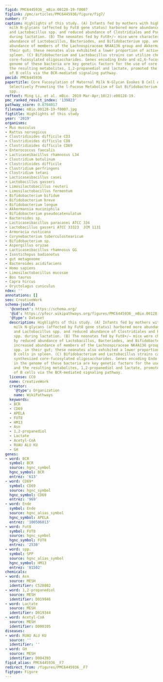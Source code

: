 ```yaml
---
figid: PMC6445936__mBio.00128-19-f0007
figlink: /pmc/articles/PMC6445936/figure/fig7/
number: F7
caption: Highlights of this study. (A) Infants fed by mothers with higher-core-fucosylated
  milk N-glycans (affected by Fut8 gene status) harbored more abundance of Bifidobacterium
  and Lactobacillus spp. and reduced abundance of Clostridiales and Pseudomonas spp.
  during lactation. (B) The neonates fed by Fut8+/− mice were characterized by reduced
  abundance of Lactobacillus, Bacteriodes, and Bifidobacterium spp. and increased
  abundance of members of the Lachnospiraceae NK4A136 group and Akkermansia spp. in
  their gut; these neonates also exhibited a lower proportion of active B cells in
  spleen. (C) Bifidobacterium and Lactobacillus strains can utilize chemically synthesized
  core-fucosylated oligosaccharides. Genes encoding Endo and α1,6-fucosidase in the
  genome of these bacteria are key genetic factors for the use of core fucose, and
  the resulting metabolites, 1,2-propanediol and lactate, promoted the activation
  of B cells via the BCR-mediated signaling pathway.
pmcid: PMC6445936
papertitle: Core Fucosylation of Maternal Milk N-Glycan Evokes B Cell Activation by
  Selectively Promoting the l-Fucose Metabolism of Gut Bifidobacterium spp. and Lactobacillus
  spp..
reftext: Ming Li, et al. mBio. 2019 Mar-Apr;10(2):e00128-19.
pmc_ranked_result_index: '139823'
pathway_score: 0.8704017
filename: mBio.00128-19-f0007.jpg
figtitle: Highlights of this study
year: '2019'
organisms:
- Mus musculus
- Rattus norvegicus
- Clostridioides difficile CD3
- Clostridioides difficile CD8
- Clostridioides difficile CD69
- Enterococcus faecalis
- Lacticaseibacillus rhamnosus L34
- Clostridium botulinum
- Clostridioides difficile
- Clostridium perfringens
- Clostridium tetani
- Lacticaseibacillus casei
- Lactobacillus gasseri
- Limosilactobacillus reuteri
- Limosilactobacillus fermentum
- Bifidobacterium bifidum
- Bifidobacterium breve
- Bifidobacterium longum
- Akkermansia muciniphila
- Bifidobacterium pseudocatenulatum
- Bacteroides sp.
- Lacticaseibacillus paracasei ATCC 334
- Lactobacillus gasseri ATCC 33323  JCM 1131
- Armoracia rusticana
- Corynebacterium tuberculostearicum
- Bifidobacterium sp.
- Aspergillus oryzae
- Lacticaseibacillus rhamnosus GG
- Isostichopus badionotus
- gut metagenome
- Bacteroides acidifaciens
- Homo sapiens
- Limosilactobacillus mucosae
- Bos taurus
- Capra hircus
- Oryctolagus cuniculus
ndex: ''
annotations: []
seo: CreativeWork
schema-jsonld:
  '@context': https://schema.org/
  '@id': https://pfocr.wikipathways.org/figures/PMC6445936__mBio.00128-19-f0007.html
  '@type': Dataset
  description: Highlights of this study. (A) Infants fed by mothers with higher-core-fucosylated
    milk N-glycans (affected by Fut8 gene status) harbored more abundance of Bifidobacterium
    and Lactobacillus spp. and reduced abundance of Clostridiales and Pseudomonas
    spp. during lactation. (B) The neonates fed by Fut8+/− mice were characterized
    by reduced abundance of Lactobacillus, Bacteriodes, and Bifidobacterium spp. and
    increased abundance of members of the Lachnospiraceae NK4A136 group and Akkermansia
    spp. in their gut; these neonates also exhibited a lower proportion of active
    B cells in spleen. (C) Bifidobacterium and Lactobacillus strains can utilize chemically
    synthesized core-fucosylated oligosaccharides. Genes encoding Endo and α1,6-fucosidase
    in the genome of these bacteria are key genetic factors for the use of core fucose,
    and the resulting metabolites, 1,2-propanediol and lactate, promoted the activation
    of B cells via the BCR-mediated signaling pathway.
  license: CC0
  name: CreativeWork
  creator:
    '@type': Organization
    name: WikiPathways
  keywords:
  - BCR
  - CD69
  - APELA
  - FUT8
  - HM13
  - Asn
  - 1,2-propanediol
  - Lactate
  - Acetyl-CoA
  - RUAU ALU KU
  - GH
genes:
- word: BCR
  symbol: BCR
  source: hgnc_symbol
  hgnc_symbol: BCR
  entrez: '613'
- word: CD69*
  symbol: CD69
  source: hgnc_symbol
  hgnc_symbol: CD69
  entrez: '969'
- word: Ende
  symbol: Ende
  source: hgnc_alias_symbol
  hgnc_symbol: APELA
  entrez: '100506013'
- word: Fut8
  symbol: FUT8
  source: hgnc_symbol
  hgnc_symbol: FUT8
  entrez: '2530'
- word: spp.
  symbol: SPP
  source: hgnc_alias_symbol
  hgnc_symbol: HM13
  entrez: '81502'
chemicals:
- word: Asn
  source: MESH
  identifier: C528802
- word: 1,2-propanediol
  source: MESH
  identifier: D019946
- word: Lactate
  source: MESH
  identifier: D019344
- word: Acetyl-CoA
  source: MESH
  identifier: D000105
diseases:
- word: RUAU ALU KU
  source: ''
  identifier: ''
- word: GH
  source: MESH
  identifier: D004393
figid_alias: PMC6445936__F7
redirect_from: /figures/PMC6445936__F7
figtype: Figure
---
```

